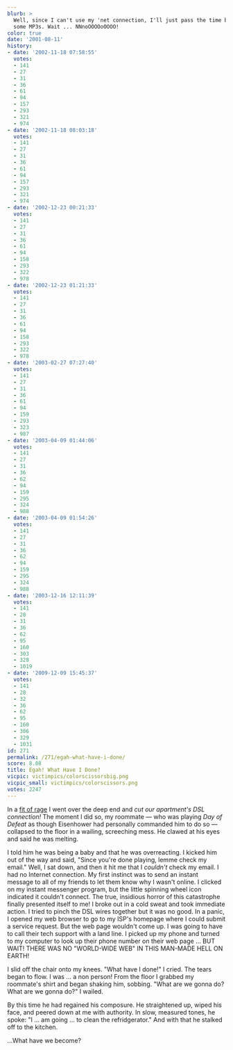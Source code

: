 ```yaml
---
blurb: >
  Well, since I can't use my 'net connection, I'll just pass the time by downloading
  some MP3s. Wait ... NNnoOOOOoOOOO!
color: true
date: '2001-08-11'
history:
- date: '2002-11-18 07:58:55'
  votes:
  - 141
  - 27
  - 31
  - 36
  - 61
  - 94
  - 157
  - 293
  - 321
  - 974
- date: '2002-11-18 08:03:18'
  votes:
  - 141
  - 27
  - 31
  - 36
  - 61
  - 94
  - 157
  - 293
  - 321
  - 974
- date: '2002-12-23 00:21:33'
  votes:
  - 141
  - 27
  - 31
  - 36
  - 61
  - 94
  - 158
  - 293
  - 322
  - 978
- date: '2002-12-23 01:21:33'
  votes:
  - 141
  - 27
  - 31
  - 36
  - 61
  - 94
  - 158
  - 293
  - 322
  - 978
- date: '2003-02-27 07:27:40'
  votes:
  - 141
  - 27
  - 31
  - 36
  - 61
  - 94
  - 159
  - 293
  - 323
  - 987
- date: '2003-04-09 01:44:06'
  votes:
  - 141
  - 27
  - 31
  - 36
  - 62
  - 94
  - 159
  - 295
  - 324
  - 988
- date: '2003-04-09 01:54:26'
  votes:
  - 141
  - 27
  - 31
  - 36
  - 62
  - 94
  - 159
  - 295
  - 324
  - 988
- date: '2003-12-16 12:11:39'
  votes:
  - 141
  - 28
  - 31
  - 36
  - 62
  - 95
  - 160
  - 303
  - 328
  - 1019
- date: '2009-12-09 15:45:37'
  votes:
  - 141
  - 28
  - 32
  - 36
  - 62
  - 95
  - 160
  - 306
  - 329
  - 1031
id: 271
permalink: /271/egah-what-have-i-done/
score: 8.08
title: Egah! What Have I Done?
vicpic: victimpics/colorscissorsbig.png
vicpic_small: victimpics/colorscissors.png
votes: 2247
---
```


In a [fit of rage](@/victim/264.md) I went over the deep end and *cut
our apartment's DSL connection!* The moment I did so, my roommate — who
was playing *Day of Defeat* as though Eisenhower had personally
commanded him to do so — collapsed to the floor in a wailing,
screeching mess. He clawed at his eyes and said he was melting.

I told him he was being a baby and that he was overreacting. I kicked
him out of the way and said, "Since you're done playing, lemme check my
email." Well, I sat down, and then it hit me that I *couldn't* check my
email. I had no Internet connection. My first instinct was to send an
instant message to all of my friends to let them know why I wasn't
online. I clicked on my instant messenger program, but the little
spinning wheel icon indicated it couldn't connect. The true, insidious
horror of this catastrophe finally presented itself to me! I broke out
in a cold sweat and took immediate action. I tried to pinch the DSL
wires together but it was no good. In a panic, I opened my web browser
to go to my ISP's homepage where I could submit a service request. But
the web page wouldn't come up. I was going to have to call their tech
support with a land line. I picked up my phone and turned to my computer
to look up their phone number on their web page ... BUT WAIT! THERE WAS
NO "WORLD-WIDE WEB" IN THIS MAN-MADE HELL ON EARTH!

I slid off the chair onto my knees. "What have I done!" I cried. The
tears began to flow. I was ... a non person! From the floor I grabbed my
roommate's shirt and began shaking him, sobbing. "What are we gonna do?
What are we gonna do?" I wailed.

By this time he had regained his composure. He straightened up, wiped
his face, and peered down at me with authority. In slow, measured tones,
he spoke: "I ... am going ... to clean the refridgerator." And with that
he stalked off to the kitchen.

...What have we become?